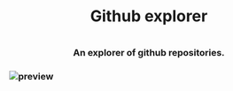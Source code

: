 <h1 align="center">
Github explorer
<h1/>
  <h3 align="center">
An explorer of github repositories.
<h3/>

![preview](https://user-images.githubusercontent.com/55659197/80867508-da976b80-8c6a-11ea-9a4a-a8e7860886ec.gif)
